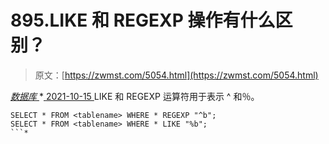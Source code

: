 <!--yml
category: 未分类
date: 0001-01-01 00:00:00
-->

# 895.LIKE 和 REGEXP 操作有什么区别？

> 原文：[https://zwmst.com/5054.html](https://zwmst.com/5054.html)

   [ *数据库* ](https://zwmst.com/%e6%95%b0%e6%8d%ae%e5%ba%93)*[ <time datetime="2021-10-16T02:18:59+08:00"> 2021-10-15 </time> ](https://zwmst.com/5054.html)  LIKE 和 REGEXP 运算符用于表示 ^ 和％。

```
SELECT * FROM <tablename> WHERE * REGEXP "^b";
SELECT * FROM <tablename> WHERE * LIKE "%b";
```*